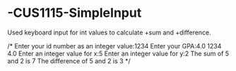 # -CUS1115-SimpleInput

Used keyboard input for int values to calculate +sum and +difference.

/*
Enter your id number as an integer value:1234
Enter your GPA:4.0
1234		4.0
Enter an integer value for x:5
Enter an integer value for y:2
The sum of 5 and 2 is 7
The difference of 5 and 2 is 3
*/
